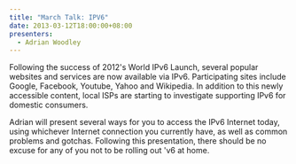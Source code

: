 ```yaml
---
title: "March Talk: IPV6"
date: 2013-03-12T18:00:00+08:00
presenters:
  - Adrian Woodley
---
```


Following the success of 2012's World IPv6 Launch, several popular
websites and services are now available via IPv6. Participating sites
include Google, Facebook, Youtube, Yahoo and Wikipedia. In addition to
this newly accessible content, local ISPs are starting to investigate
supporting IPv6 for domestic consumers.

Adrian will present several ways for you to access the IPv6 Internet
today, using whichever Internet connection you currently have, as well
as common problems and gotchas. Following this presentation, there
should be no excuse for any of you not to be rolling out 'v6 at home.
